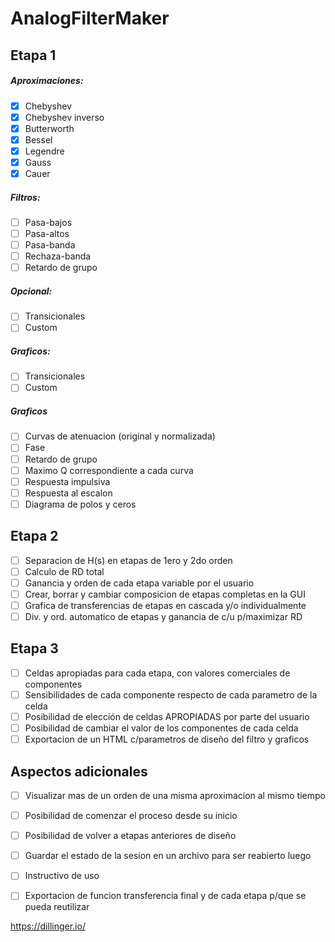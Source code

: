 # AnalogFilterMaker## Etapa 1##### Aproximaciones:  - [X] Chebyshev  - [X] Chebyshev inverso  - [X] Butterworth    - [X] Bessel  - [X] Legendre  - [X] Gauss  - [X] Cauer##### Filtros:  - [ ] Pasa-bajos  - [ ] Pasa-altos  - [ ] Pasa-banda  - [ ] Rechaza-banda  - [ ] Retardo de grupo##### Opcional:  - [ ] Transicionales  - [ ] Custom##### Graficos:  - [ ] Transicionales  - [ ] Custom##### Graficos  - [ ] Curvas de atenuacion (original y normalizada)  - [ ] Fase  - [ ] Retardo de grupo  - [ ] Maximo Q correspondiente a cada curva  - [ ] Respuesta impulsiva  - [ ] Respuesta al escalon  - [ ] Diagrama de polos y ceros## Etapa 2  - [ ] Separacion de H(s) en etapas de 1ero y 2do orden  - [ ] Calculo de RD total  - [ ] Ganancia y orden de cada etapa variable por el usuario  - [ ] Crear, borrar y cambiar composicion de etapas completas en la GUI  - [ ] Grafica de transferencias de etapas en cascada y/o individualmente  - [ ] Div. y ord. automatico de etapas y ganancia de c/u p/maximizar RD## Etapa 3  - [ ] Celdas apropiadas para cada etapa, con valores comerciales de componentes  - [ ] Sensibilidades de cada componente respecto de cada parametro de la celda  - [ ] Posibilidad de elección de celdas APROPIADAS por parte del usuario  - [ ] Posibilidad de cambiar el valor de los componentes de cada celda  - [ ] Exportacion de un HTML c/parametros de diseño del filtro y graficos  ## Aspectos adicionales  - [ ] Visualizar mas de un orden de una misma aproximacion al mismo tiempo  - [ ] Posibilidad de comenzar el proceso desde su inicio  - [ ] Posibilidad de volver a etapas anteriores de diseño  - [ ] Guardar el estado de la sesion en un archivo para ser reabierto luego  - [ ] Instructivo de uso  - [ ] Exportacion de funcion transferencia final y de cada etapa p/que se pueda reutilizar     https://dillinger.io/
